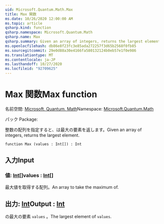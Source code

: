 ```yaml
---
uid: Microsoft.Quantum.Math.Max
title: Max 関数
ms.date: 10/26/2020 12:00:00 AM
ms.topic: article
qsharp.kind: function
qsharp.namespace: Microsoft.Quantum.Math
qsharp.name: Max
qsharp.summary: Given an array of integers, returns the largest element.
ms.openlocfilehash: db86e8f23fc3e85ada272257f3d65b2568f0fb85
ms.sourcegitcommit: 29e0d88a30e4166fa580132124b0eb57e1f0e986
ms.translationtype: MT
ms.contentlocale: ja-JP
ms.lasthandoff: 10/27/2020
ms.locfileid: "92709625"
---
```

# <a name="max-function"></a><span data-ttu-id="7c086-102">Max 関数</span><span class="sxs-lookup"><span data-stu-id="7c086-102">Max function</span></span>

<span data-ttu-id="7c086-103">名前空間: [Microsoft. Quantum. Math](xref:Microsoft.Quantum.Math)</span><span class="sxs-lookup"><span data-stu-id="7c086-103">Namespace: [Microsoft.Quantum.Math](xref:Microsoft.Quantum.Math)</span></span>

<span data-ttu-id="7c086-104">パック [](https://nuget.org/packages/)</span><span class="sxs-lookup"><span data-stu-id="7c086-104">Package: [](https://nuget.org/packages/)</span></span>


<span data-ttu-id="7c086-105">整数の配列を指定すると、は最大の要素を返します。</span><span class="sxs-lookup"><span data-stu-id="7c086-105">Given an array of integers, returns the largest element.</span></span>

```qsharp
function Max (values : Int[]) : Int
```


## <a name="input"></a><span data-ttu-id="7c086-106">入力</span><span class="sxs-lookup"><span data-stu-id="7c086-106">Input</span></span>

### <a name="values--int"></a><span data-ttu-id="7c086-107">値: [Int](xref:microsoft.quantum.lang-ref.int)[]</span><span class="sxs-lookup"><span data-stu-id="7c086-107">values : [Int](xref:microsoft.quantum.lang-ref.int)[]</span></span>

<span data-ttu-id="7c086-108">最大値を取得する配列。</span><span class="sxs-lookup"><span data-stu-id="7c086-108">An array to take the maximum of.</span></span>



## <a name="output--int"></a><span data-ttu-id="7c086-109">出力: [Int](xref:microsoft.quantum.lang-ref.int)</span><span class="sxs-lookup"><span data-stu-id="7c086-109">Output : [Int](xref:microsoft.quantum.lang-ref.int)</span></span>

<span data-ttu-id="7c086-110">の最大の要素 `values` 。</span><span class="sxs-lookup"><span data-stu-id="7c086-110">The largest element of `values`.</span></span>